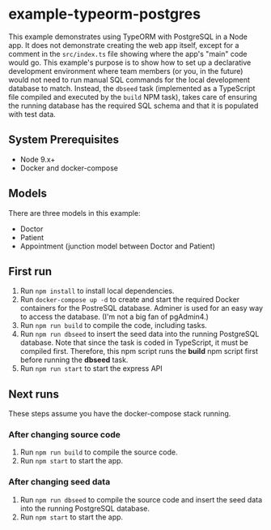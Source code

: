 # example-typeorm-postgres

This example demonstrates using TypeORM with PostgreSQL in a Node app. It does not demonstrate creating the web app itself, except for a comment in the `src/index.ts` file showing where the app's "main" code would go. This example's purpose is to show how to set up a declarative development environment where team members (or you, in the future) would not need to run manual SQL commands for the local development database to match. Instead, the `dbseed` task (implemented as a TypeScript file compiled and executed by the `build` NPM task), takes care of ensuring the running database has the required SQL schema and that it is populated with test data.

## System Prerequisites

- Node 9.x+
- Docker and docker-compose

## Models

There are three models in this example:

- Doctor
- Patient
- Appointment (junction model between Doctor and Patient)

## First run

1. Run `npm install` to install local dependencies.
1. Run `docker-compose up -d` to create and start the required Docker containers for the PostreSQL database. Adminer is used for an easy way to access the database. (I'm not a big fan of pgAdmin4.)
1. Run `npm run build` to compile the code, including tasks.
1. Run `npm run dbseed` to insert the seed data into the running PostgreSQL database. Note that since the task is coded in TypeScript, it must be compiled first. Therefore, this npm script runs the **build** npm script first before running the **dbseed** task.
1. Run `npm run start` to start the express API

## Next runs

These steps assume you have the docker-compose stack running.

### After changing source code

1. Run `npm run build` to compile the source code.
1. Run `npm start` to start the app.

### After changing seed data

1. Run `npm run dbseed` to compile the source code and insert the seed data into the running PostgreSQL database.
1. Run `npm start` to start the app.
